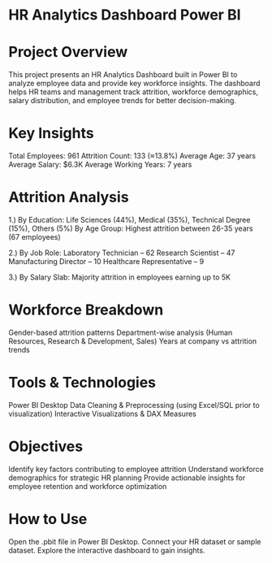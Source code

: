 # HR Analytics Dashboard Power BI
# Project Overview
This project presents an HR Analytics Dashboard built in Power BI to analyze employee data and provide key workforce insights. The dashboard helps HR teams and management track attrition, workforce demographics, salary distribution, and employee trends for better decision-making.

# Key Insights
Total Employees: 961
Attrition Count: 133 (≈13.8%)
Average Age: 37 years
Average Salary: $6.3K
Average Working Years: 7 years

# Attrition Analysis

1.) By Education: Life Sciences (44%), Medical (35%), Technical Degree (15%), Others (5%)
By Age Group: Highest attrition between 26-35 years (67 employees)

2.) By Job Role:
Laboratory Technician – 62
Research Scientist – 47
Manufacturing Director – 10
Healthcare Representative – 9

3.) By Salary Slab: Majority attrition in employees earning up to 5K

# Workforce Breakdown
Gender-based attrition patterns
Department-wise analysis (Human Resources, Research & Development, Sales)
Years at company vs attrition trends

# Tools & Technologies
Power BI Desktop
Data Cleaning & Preprocessing (using Excel/SQL prior to visualization)
Interactive Visualizations & DAX Measures

# Objectives
Identify key factors contributing to employee attrition
Understand workforce demographics for strategic HR planning
Provide actionable insights for employee retention and workforce optimization

# How to Use
Open the .pbit file in Power BI Desktop.
Connect your HR dataset or sample dataset.
Explore the interactive dashboard to gain insights.
